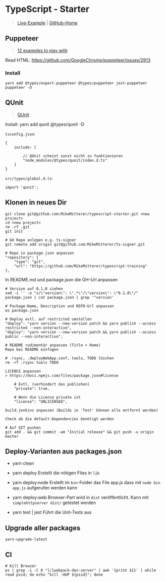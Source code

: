# TypeScript - Starter
> [Live-Example](http://tsstarter.example.mikemitterer.at/) | [GitHub-Home](https://github.com/MikeMitterer/typescript-starter)

## Puppeteer
> [12 examples to play with](https://www.aymen-loukil.com/en/blog-en/google-puppeteer-tutorial-with-examples/)

Read HTML: https://github.com/GoogleChrome/puppeteer/issues/2913

### Install

    yarn add @types/expect-puppeteer @types/puppeteer jest-puppeteer puppeteer -D

## QUnit
> [QUnit](http://qunitjs.com/)

Install:
    yarn add qunit @types/qunit -D
    
`tsconfig.json`:

    {
        include: [
        
            // QUnit scheint sonst nicht zu funktionieren
            "node_modules/@types/qunit/index.d.ts"
        ]
    }

`src/types/global.d.ts`:

    import 'qunit';    

## Klonen in neues Dir

    git clone git@github.com:MikeMitterer/typescript-starter.git <new project> 
    cd <new project>
    rm -rf .git
    git init

    # GH Repo anlegen e.g. ts-signer
    git remote add origin git@github.com:MikeMitterer/ts-signer.git
    
    # Repo in package.json anpassen
    "repository": {
        "type": "git",
        "url": "https://github.com/MikeMitterer/typescript-training"
    },    
    
In README.md und package.json die GH-Url anpassen
    
    # Version auf 0.1.0 ziehen
    sed -i '' -e "s/\"version\": \".*\"/\"version\": \"0.1.0\"/" package.json | cat package.json | grep '"version'
    
    # Package-Name, Description und REPO-Url anpassen
    ws package.json
    
    # Deploy evtl. auf restricted umstellen
    "deploy": "yarn version --new-version patch && yarn publish --access restricted --non-interactive",
    "deploy": "yarn version --new-version patch && yarn publish --access public --non-interactive",
    
    # README rudimentär anpassen (Title + Home) 
    Repo bei README einfügen
    
    # .rsync, .deployWebApp.conf, tools, TODO löschen
    rm -rf .rsync tools TODO     

    LICENCE anpassen
    > https://docs.npmjs.com/files/package.json#license
    
        # Evtl. (verhindert das publishen)    
        "private": true,
        
        # Wenn die Licence private ist
        "license": "UNLICENSED",
               
    build.jenkins anpassen (Builds in 'Test' können alle entfernt werden)
    
    Check ob die default-Dependencies benötigt werden
        
    # Auf GIT pushen
    git add . && git commit -am "Initial release" && git push -u origin master       
     
## Deploy-Varianten aus packages.json

   - yarn clean
   
   - yarn deploy 
   Erstellt die nötigen Files in `lib`
   
   - yarn deploy:node
   Erstellt im `bin`-Folder das File app.js dass mit `node bin app.js` aufgerufen werden kann
   
   - yarn deploy:web
   Browser-Part wird in `dist` veröffentlicht. Kann mit `simplehttpserver dist/` getestet werden
   
   - yarn test | jest
   Führt die Unit-Tests aus
   
   
## Upgrade aller packages

    yarn-upgrade-latest
    
## CI

    # Kill Browser
    ps | grep -i -C 0 "[/]webpack-dev-server" | awk '{print $1}' | while read psid; do echo "kill -HUP ${psid}"; done    







